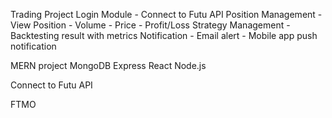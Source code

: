 Trading Project
Login Module
	- Connect to Futu API
Position Management
	- View Position
		- Volume
		- Price
		- Profit/Loss
Strategy Management
	- Backtesting result with metrics 
Notification
	- Email alert
	- Mobile app push notification

MERN project
MongoDB
Express
React
Node.js

Connect to Futu API

FTMO